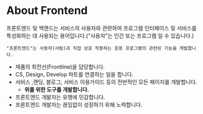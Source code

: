 # About Frontend

프론트엔드 및 백엔드는 서비스의 사용자와 관련하여 프로그램 인터페이스 및 서비스를 특성화하는 데 사용되는 용어입니다.("사용자"는 인간 또는 프로그램 일 수 있습니다.)

`"프론트엔드"는 사용자(사람)과 직접 상호 작용하는 응용 프로그램의 관련된 기능을 개발합니다.`

- 제품의 최전선(Frontline)을 담당합니다.
- CS, Design, Develop 파트를 연결하는 일을 합니다.
- 서비스 ,랜딩, 블로그, 서비스 이용가이드 등의 전반적인 모든 페이지를 개발합니다.
	- **위를 위한 도구를 개발합니다.**
- 프론트엔드 개발자는 유행에 민감합니다.
- 프론트엔드 개발자는 끊임없이 성장하기 위해 노력합니다.
